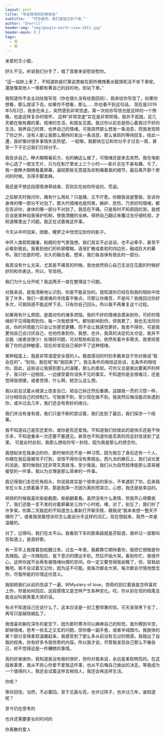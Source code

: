 ```yaml
---
layout: post
title: "写给我他妈的男朋友"
subtitle: ' “可你是你，我们是独立的个体。”'
author: "Sherril"
header-img: "img/google-earth-view-1811.jpg"
header-mask: 0.3
tags:
  - 信
  - 爱
---
```



亲爱的王小狼，

好久不见，听说我们分手了，唱了首歌来安慰安慰你。

   “這一站妳上車了，不知道妳是打算逃票躲在廁所裡拽著水龍頭死活不肯下車呢，還是像其他人一樣都有著自己的目的地，到站下車。”

我知道你不会主动给我写信（你也很久没有给我回信），我来给你写信了。如果你想看，那么就读下去。如果你不想看，那么……你也看不到这句话。
现在是2019年5月2日，我坐在床上，突然感到非常空虚。第一次给你写信也是这样的一个傍晚，也是这样复杂的情怀。
这种“非常空虚”实在是非常矫情。我并不孤独，这几天都在做有趣的事，规律的生活，和朋友见面。我过你以前总是担心着我过不好的生活，我养自己的胃，也养自己的情绪。可我突然那么想发一条消息，而我发现除了你之外，没有人能让我那么期待的发出一条消息，那么雀跃的等待回复。经此一遭，我好像对很多事情失去热望。
一眨眼，我都快忘记和你分手才过去一周，甚至一下子忘记我们已经分手。
 
我告诉自己，睁大眼睛看前方，也的确这么做了，可情绪还是来去突然。我在电影中心选了一部文艺片，只为在影厅里坐上三个小时——影片实在不甚有趣，亏了。我一直睁大眼睛看着屏幕，凝视那些无意提及却刺痛着我的细节。最后离开那个房间的时候，冻得手脚发麻。

   我还是不想这段感情潦草结束，否则实在如你所说的，荒诞。
    
   之前聊天时我问你，痛有什么用处？只是痛，又不疗愈。你跟我说是警报，告诉你身体的哪一部分不对劲了。那大约情绪也是同类，嫉妒、悲伤、乃至好的情绪，都在告诉你，身体的哪一部分不对劲了。我现在不痛，只是有时不知原因的哭。我想应该是某种自我保护机制，使我清醒的全麻。得把自己翻过来覆过去仔细检视，才知道哪里出了问题。我正在试着做这件事。
   
   今天从中环回来，困极，睡梦之中恍惚见到你的影子。
   
   中环人类熙熙攘攘，粘稠的空气里我想，我们其实不必说话，也不必牵手，甚至不必看到彼此。我看到他们的轮廓模糊，逐渐扩散成柔软的四边形，融成巨大的幕布。我们也是的吧，长久的融合着。想来，我们各自保有彼此的一部分。
   
   我真没有什么文采，尤其是不痛苦的时候。我也依然担心自己无法在见面的时候好好的和你表达，所以，写信吧。
   
   我们为什么分开呢？我这两天一直在整理这个问题。
   
   对我来说，是我清晰地认识到，你是不能妥协的。我知道你已经在和我的相处中改变了许多，我们一直艰难的寻找着平衡点。可那让你痛苦，不是吗？我挽回过你好多次，可我知道不能这样下去，只有你自己回头。所以我不再重复这个过程。
   
如果再有什么原因，是面对你的诸多烦恼。我的不好的情绪会感染到你，可好的情绪却不见得能帮到你。每一次我想泄气，都怕影响到你。但我累了，我也无法同你说，你的共情能力只会让你感觉更糟，而不会让我感觉更好。我舍不得你，可是我更怕自己会讨厌自己，也怕伤害到你。我想，也许，我真的决定的太仓促，我并不总能（或者说很少）处理好问题，可对帮助和妥协，依然有着许多需求。我曾经爱极了你的这种敏感，现在却发现自己保护不了这种情绪。

   某种程度上，我是非常渴望安全感的人。极度感动的时刻多数来自于你对我说“我会在的”，“别怕，我在呢”和“我回来了”。我无条件的相信这些话，无条件的相信你。因此，这些话让我感到那么的温暖，那么的柔软。可你又总是做出要离开的样子，我只好一边相信，一边接受着你消失不见的事实。不知道你是会很难过，还是觉得我很傻，或者觉得，什么啊，她怎么这么想。
   
   我以前总试着从根源上改变自己，把自己拆迁然后重建。这跟我一贯的习惯一样，过分相信自己的控制力。可我做不到，至少现在做不到。我突然后悔没能迟些遇到你，或许过去几年，我们还会有奇妙的缘分。
    
   我们并没有谁有错，我们只是不断的尝试着，我们走到了最后，我们探求一个结果。

我不知道自己是否还爱你，或你是否还爱我。不知道我们给彼此的是快乐还是不快乐多，不知道重来一次还要不要遇见。甚至也不知道你是否真的将这封信读到了这里。
可是此时此刻，我那么想给你写一封信，因为我是那么的想念你。
 
我想起坐在我身边的你，那时候你还不是一种习惯。因为我忘了身后还有一个人，你跟在我后面被帘子打到，说怪不得你没有男朋友。西九龙的礁石上，我们谈论爱的消逝，那时候我们还非常天真肤浅，至少我是。我们以为自然规律是那么容易被接受的一件事，我以为合理是那么简单的一件事。

   我记得我们走在旺角街头，你说我其实是个很幸运的家伙，不幸遇到了你。后来我坐在火车上捂着鼻子哭，那是我第一次因为离别而哭泣，心想，我还是挺幸运的。
   
视频的时候我喜欢偷偷截图，偷偷翻着看。虽然没有什么表情，但我开心得要疯了。我们还能一言不发的对着屏幕坐三四个小时呢。噢，对了，别忘了，我们吵了许多架。你第二天尴尬的不知道怎么重新打开聊天框，跟我说“我本来想一整天不理你了”。或者我哭着控诉你怎么能说分手这样的词汇。现在想起来，竟然一并是温暖的。

对了，记得吗，我们在太平山。我看到下车的那条路就是芬梨道，我听过一首歌叫芬梨道上，是首好歌。

有一天早上我搂着抱枕醒过来，过去一年里，我都靠它期待着你，我把它想做是你去拥抱。这一次拥抱后，我下意识的摸出手机，然后开始大哭。看到你忙，我很开心，这样你就不会再有被情绪纠缠的空间。你一定又要觉得我幼稚了，但，容我幼稚吧。我不会试着忘记你，因为这不可能。我每次都会大哭，每次都会尽情地想念你，尽我所能的珍惜这份意义。

   我刚把我们从前的信读了一遍，听Mystery of love，惊奇的回忆着我是怎样喜欢上你，你是如何回应，这段感情又是怎样产生各种变化。哎，你从前在信的结尾总能说出叫我笑着大哭的话。
   
   有点不知道自己在说什么了。这本应该是一封工整郑重的信，可天渐渐黑下去了，再写只是越改越乱了。

我很喜欢躺在深冬的星空下，因为那时寒冷可以麻痹自己的知觉。我升腾到半空，卸掉情绪，思考一些玄之又玄的问题。但你像一副手套，或者羊绒围巾。我肢体的某个部分变得柔软温暖起来，我感受到了那么多从前没有见过的情感。我踏出了自我的视角，你有好多令我惊奇的内容。所以我才说，尽管我发现自己那么不像自己，却不觉得这是一件糟糕的事情。

   真的好谢谢你，我知道我没有做的很好，但你对我来说，永远是柔软明亮的。在这段故事里，我从不担心你爱不爱我这件事，也从不后悔自己做出的决定。等我成为一个值得的人，我还会试着这样去相信人，我还会再这样生活。

   你呢？
   
   等你回信，当然，不必要回。至于见面与否，也许过阵子，也许过几年，谁知道呢？
    
   至今仍在思考的
   
   也许还需要更长的时间的
    
   你离散的爱人
    
   
   

 

